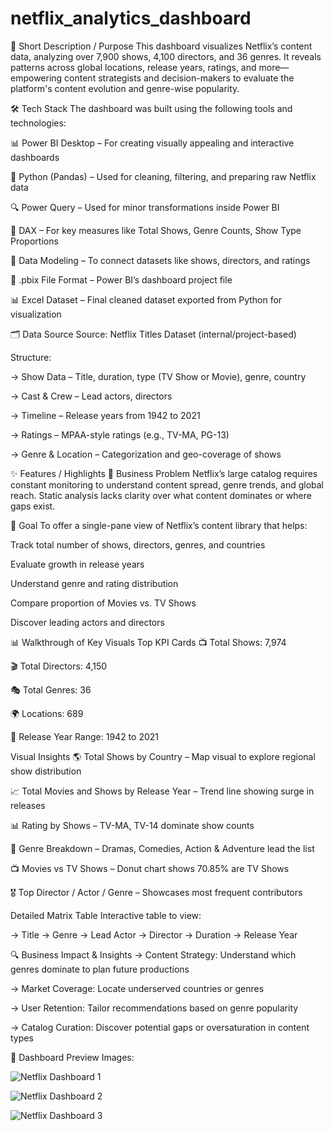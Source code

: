 # netflix_analytics_dashboard

📌 Short Description / Purpose
This dashboard visualizes Netflix’s content data, analyzing over 7,900 shows, 4,100 directors, and 36 genres. It reveals patterns across global locations, release years, ratings, and more—empowering content strategists and decision-makers to evaluate the platform's content evolution and genre-wise popularity.

🛠 Tech Stack
The dashboard was built using the following tools and technologies:

📊 Power BI Desktop – For creating visually appealing and interactive dashboards

🐍 Python (Pandas) – Used for cleaning, filtering, and preparing raw Netflix data

🔍 Power Query – Used for minor transformations inside Power BI

🧠 DAX – For key measures like Total Shows, Genre Counts, Show Type Proportions

📁 Data Modeling – To connect datasets like shows, directors, and ratings

📝 .pbix File Format – Power BI’s dashboard project file

📊 Excel Dataset – Final cleaned dataset exported from Python for visualization

🗂️ Data Source
Source: Netflix Titles Dataset (internal/project-based)

Structure:

-> Show Data – Title, duration, type (TV Show or Movie), genre, country

-> Cast & Crew – Lead actors, directors

-> Timeline – Release years from 1942 to 2021

-> Ratings – MPAA-style ratings (e.g., TV-MA, PG-13)

-> Genre & Location – Categorization and geo-coverage of shows

✨ Features / Highlights
💼 Business Problem
Netflix’s large catalog requires constant monitoring to understand content spread, genre trends, and global reach. Static analysis lacks clarity over what content dominates or where gaps exist.

🎯 Goal
To offer a single-pane view of Netflix’s content library that helps:

Track total number of shows, directors, genres, and countries

Evaluate growth in release years

Understand genre and rating distribution

Compare proportion of Movies vs. TV Shows

Discover leading actors and directors

📊 Walkthrough of Key Visuals
Top KPI Cards
📺 Total Shows: 7,974

🎬 Total Directors: 4,150

🎭 Total Genres: 36

🌍 Locations: 689

📆 Release Year Range: 1942 to 2021

Visual Insights
🌎 Total Shows by Country – Map visual to explore regional show distribution

📈 Total Movies and Shows by Release Year – Trend line showing surge in releases

📊 Rating by Shows – TV-MA, TV-14 dominate show counts

🍿 Genre Breakdown – Dramas, Comedies, Action & Adventure lead the list

📺 Movies vs TV Shows – Donut chart shows 70.85% are TV Shows

🎖️ Top Director / Actor / Genre – Showcases most frequent contributors

Detailed Matrix Table
Interactive table to view:

-> Title
-> Genre
-> Lead Actor
-> Director
-> Duration
-> Release Year

🔍 Business Impact & Insights
-> Content Strategy: Understand which genres dominate to plan future productions

-> Market Coverage: Locate underserved countries or genres

-> User Retention: Tailor recommendations based on genre popularity

-> Catalog Curation: Discover potential gaps or oversaturation in content types

📁 Dashboard Preview Images:

![Netflix Dashboard 1](./Screenshot%20(34).png)  

![Netflix Dashboard 2](./Screenshot%20(35).png)  

![Netflix Dashboard 3](./Screenshot%20(36).png)  
